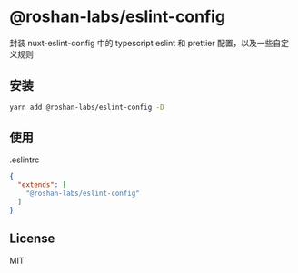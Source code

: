 # @roshan-labs/eslint-config

封装 nuxt-eslint-config 中的 typescript eslint 和 prettier 配置，以及一些自定义规则

## 安装

```bash
yarn add @roshan-labs/eslint-config -D
```

## 使用

.eslintrc

```json
{
  "extends": [
    "@roshan-labs/eslint-config"
  ]
}
```

## License

MIT
